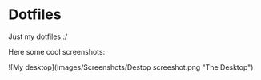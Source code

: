 # Dotfiles
Just my dotfiles :/

Here some cool screenshots:

![My desktop](Images/Screenshots/Destop screeshot.png "The Desktop")


